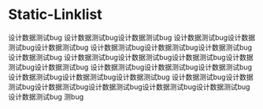 # Static-Linklist
设计数据测试bug
设计数据测试bug设计数据测试bug
设计数据测试bug设计数据测试bug设计数据测试bug
设计数据测试bug设计数据测试bug设计数据测试bug设计数据测试bug
设计数据测试bug设计数据测试bug设计数据测试bug设计数据测试bug设计数据测试bug
设计数据测试bug设计数据测试bug设计数据测试bug设计数据测试bug设计数据测试bug设计数据测试bug
设计数据测试bug设计数据测试bug设计数据测试bug设计数据测试bug设计数据测试bug设计数据测试bug设计数据测试bug
测bug
